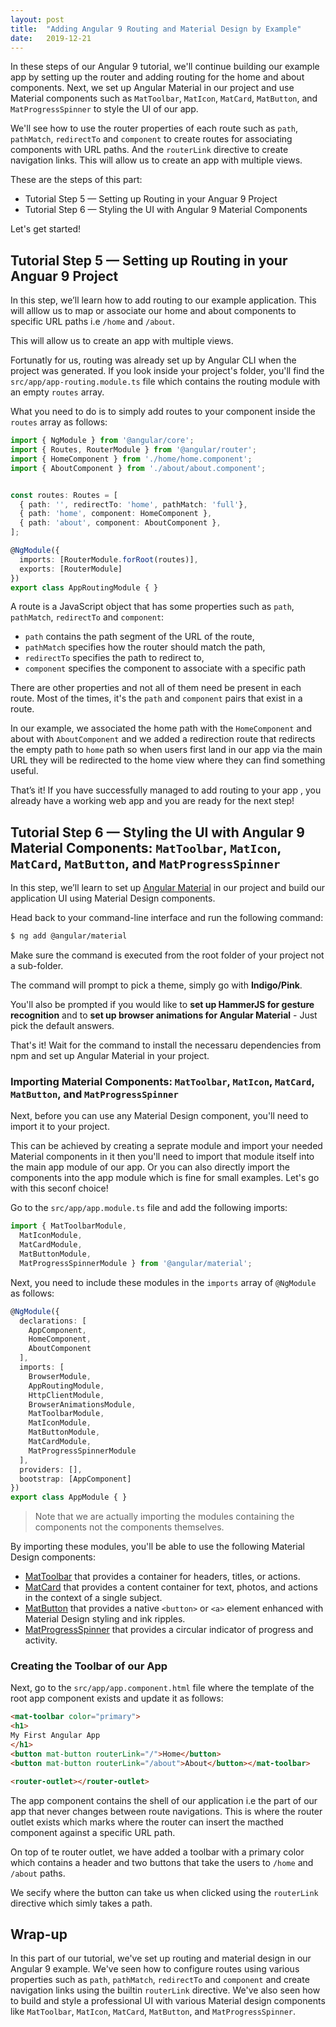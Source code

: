 ```yaml
---
layout: post
title:  "Adding Angular 9 Routing and Material Design by Example"
date:   2019-12-21
---
```


In these steps of our Angular 9 tutorial, we'll continue building our example app by setting up the router and adding routing for the home and about components. Next, we set up Angular Material in our project and use Material components such as `MatToolbar`, `MatIcon`, `MatCard`, `MatButton`, and  `MatProgressSpinner` to style the UI of our app. 

We'll see how to use the router properties of each route such as `path`, `pathMatch`, `redirectTo` and `component` to create routes for associating components with URL paths. And the `routerLink` directive to create navigation links. This will allow us to create an app with multiple views.

These are the steps of this part:

- Tutorial Step 5 — Setting up Routing in your Anguar 9 Project
- Tutorial Step 6 — Styling the UI with Angular 9 Material Components

Let's get started!

## Tutorial Step 5 — Setting up Routing in your Anguar 9 Project

In this step, we’ll learn how to add routing to our example application. This will alllow us to map or associate our home and about components to specific URL paths i.e `/home` and `/about`.

This will allow us to create an app with multiple views.

Fortunatly for us, routing was already set up by Angular CLI when the project was generated. If you look inside your project's folder, you'll find the `src/app/app-routing.module.ts`  file which contains the routing module with an empty  `routes` array.

What you need to do is to simply add routes to your component inside the `routes` array as follows:

```ts
import { NgModule } from '@angular/core';
import { Routes, RouterModule } from '@angular/router';
import { HomeComponent } from './home/home.component';
import { AboutComponent } from './about/about.component';


const routes: Routes = [
  { path: '', redirectTo: 'home', pathMatch: 'full'},
  { path: 'home', component: HomeComponent },
  { path: 'about', component: AboutComponent },
];

@NgModule({
  imports: [RouterModule.forRoot(routes)],
  exports: [RouterModule]
})
export class AppRoutingModule { }
```

A route is a JavaScript object that has some properties such as `path`, `pathMatch`, `redirectTo` and `component`:

- `path` contains the path segment of the URL of the route,
- `pathMatch` specifies how the router should match the path,
- `redirectTo` specifies the path to redirect to,
- `component` specifies the component to associate with a specific path 

There are other properties and not all of them need be present in each route. Most of the times, it's the `path` and `component` pairs that exist in a route.

In our example, we associated the home path with the `HomeComponent` and about with `AboutComponent` and we added a redirection route that redirects the empty path to `home` path so when users first land in our app via the main URL they will be redirected to the home view where they can find something useful.

That’s it! If you have successfully managed to add routing to your app , you already have a working web app and you are ready for the next step!

## Tutorial Step 6 — Styling the UI with Angular 9 Material Components: `MatToolbar`, `MatIcon`, `MatCard`, `MatButton`, and  `MatProgressSpinner` 

In this step, we’ll learn to set up  [Angular Material](https://material.angular.io/)  in our project and build our application UI using Material Design components.

Head back to your command-line interface and run the following command:

```bash
$ ng add @angular/material
```

Make sure the command is executed from the root folder of your project not a sub-folder.

The command will prompt to pick a theme, simply go with  **Indigo/Pink**.

You'll also be prompted if you would like to  **set up HammerJS for gesture recognition**  and to  **set up browser animations for Angular Material**  - Just pick the default answers.

That's it! Wait for the command to install the necessaru dependencies from npm and set up Angular Material in your project.

### Importing Material Components: `MatToolbar`, `MatIcon`, `MatCard`, `MatButton`, and  `MatProgressSpinner` 

Next, before you can use any Material Design component, you'll need to import it to your project.

This can be achieved by creating a seprate module and import your needed Material components in it then you'll need to import that module itself into the main app module of our app. Or you can also directly import the components into the app module which is fine for small examples. Let's go with this seconf choice!
    
Go to the `src/app/app.module.ts`  file and add the following imports:

```ts
import { MatToolbarModule,
  MatIconModule,
  MatCardModule,
  MatButtonModule,
  MatProgressSpinnerModule } from '@angular/material';

```


Next, you need to include these modules in the `imports`  array of `@NgModule` as follows:

```ts
@NgModule({
  declarations: [
    AppComponent,
    HomeComponent,
    AboutComponent
  ],
  imports: [
    BrowserModule,
    AppRoutingModule,
    HttpClientModule,
    BrowserAnimationsModule,
    MatToolbarModule,
    MatIconModule,
    MatButtonModule,
    MatCardModule,
    MatProgressSpinnerModule
  ],
  providers: [],
  bootstrap: [AppComponent]
})
export class AppModule { }

```
> Note that we are actually importing the modules containing the components not the components themselves.

By importing these modules, you'll be able to use the following Material Design components:

-   [MatToolbar](https://material.angular.io/components/toolbar/overview)  that provides a container for headers, titles, or actions.
-   [MatCard](https://material.angular.io/components/card/overview)  that provides a content container for text, photos, and actions in the context of a single subject.
-   [MatButton](https://material.angular.io/components/button/overview)  that provides a native `<button>`  or `<a>`  element enhanced with Material Design styling and ink ripples.
-   [MatProgressSpinner](https://material.angular.io/components/progress-spinner/overview)  that provides a circular indicator of progress and activity.

### Creating the Toolbar of our App

Next, go to the `src/app/app.component.html`  file where the template of the root app component exists and update it as follows:

```html
<mat-toolbar color="primary">  
<h1>  
My First Angular App  
</h1>  
<button mat-button routerLink="/">Home</button>  
<button mat-button routerLink="/about">About</button></mat-toolbar>

<router-outlet></router-outlet>
```

The app component contains the shell of our application i.e the part of our app that never changes between route navigations. This is where the router outlet exists which marks where the router can insert the macthed component against a specific URL path.

On top of te router outlet, we have added a toolbar with a primary color which contains a header and two buttons that take the users to `/home` and `/about` paths.

We secify where the button can take us when clicked using the `routerLink` directive which simly takes a path.

## Wrap-up

In this part of our tutorial, we've set up routing and material design in our Angular 9 example. We've seen how to configure routes using various properties such as `path`, `pathMatch`, `redirectTo` and `component` and create navigation links using the builtin `routerLink` directive. We've also seen how to build and style a professional UI with various Material design components like `MatToolbar`, `MatIcon`, `MatCard`, `MatButton`, and  `MatProgressSpinner`.     

